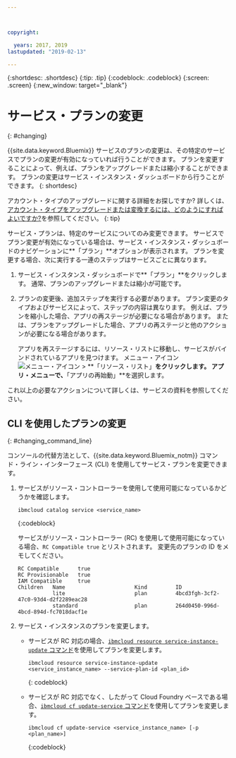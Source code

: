 ```yaml
---



copyright:

  years: 2017, 2019
lastupdated: "2019-02-13"

---
```


{:shortdesc: .shortdesc}
{:tip: .tip}
{:codeblock: .codeblock}
{:screen: .screen}
{:new_window: target="_blank"}


# サービス・プランの変更
{: #changing}

{{site.data.keyword.Bluemix}} サービスのプランの変更は、その特定のサービスでプランの変更が有効になっていれば行うことができます。 プランを変更することによって、例えば、プランをアップグレードまたは縮小することができます。 プランの変更はサービス・インスタンス・ダッシュボードから行うことができます。
{: shortdesc}

アカウント・タイプのアップグレードに関する詳細をお探しですか? 詳しくは、[アカウント・タイプをアップグレードまたは変換するには、どのようにすればよいですか?](/docs/account?topic=account-changeacct)を参照してください。
{: tip}

サービス・プランは、特定のサービスについてのみ変更できます。 サービスでプラン変更が有効になっている場合は、サービス・インスタンス・ダッシュボードのナビゲーションに**「プラン」**オプションが表示されます。 プランを変更する場合、次に実行する一連のステップはサービスごとに異なります。

1. サービス・インスタンス・ダッシュボードで**「プラン」**をクリックします。 通常、プランのアップグレードまたは縮小が可能です。
2. プランの変更後、追加ステップを実行する必要があります。 プラン変更のタイプおよびサービスによって、ステップの内容は異なります。 例えば、プランを縮小した場合、アプリの再ステージが必要になる場合があります。 または、プランをアップグレードした場合、アプリの再ステージと他のアクションが必要になる場合があります。

   アプリを再ステージするには、リソース・リストに移動し、サービスがバインドされているアプリを見つけます。 メニュー・アイコン ![メニュー・アイコン](../icons/icon_hamburger.svg) > **「リソース・リスト」**をクリックします。 アプリ・メニューで、**「アプリの再始動」**を選択します。

  これ以上の必要なアクションについて詳しくは、サービスの資料を参照してください。

## CLI を使用したプランの変更
{: #changing_command_line}

コンソールの代替方法として、{{site.data.keyword.Bluemix_notm}} コマンド・ライン・インターフェース (CLI) を使用してサービス・プランを変更できます。

1. サービスがリソース・コントローラーを使用して使用可能になっているかどうかを確認します。

   ```
   ibmcloud catalog service <service_name>
   ```
   {:codeblock}

   サービスがリソース・コントローラー (RC) を使用して使用可能になっている場合、`RC Compatible true` とリストされます。 変更先のプランの ID をメモしてください。

   ```
   RC Compatible      true
   RC Provisionable   true
   IAM Compatible     true
   Children   Name                      Kind         ID
              lite                      plan         4bcd3fgh-3cf2-47c0-93d4-d2f2289eac28
              standard                  plan         264d0450-996d-4bcd-894d-fc7018dacf1e
    ```

1. サービス・インスタンスのプランを変更します。

   - サービスが RC 対応の場合、[`ibmcloud resource service-instance-update` コマンド](/docs/cli/reference/ibmcloud?topic=cloud-cli-ibmcloud_commands_resource)を使用してプランを変更します。

     ```
     ibmcloud resource service-instance-update <service_instance_name> --service-plan-id <plan_id>
     ```
     {: codeblock}

   - サービスが RC 対応でなく、したがって Cloud Foundry ベースである場合、[`ibmcloud cf update-service` コマンド](/docs/cli/reference/ibmcloud?topic=cloud-cli-cf#cf)を使用してプランを変更します。

     ```
     ibmcloud cf update-service <service_instance_name> [-p <plan_name>]
     ```
     {:codeblock}
